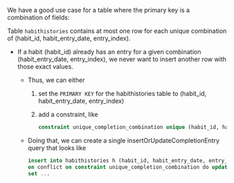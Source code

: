 We have a good use case for a table where the primary key is a combination of fields:

Table `habithistories` contains at most one row for each unique combination of (habit_id, habit_entry_date, entry_index).

- If a habit (habit_id) already has an entry for a given combination (habit_entry_date, entry_index), we never want to insert another row with those exact values.
    - Thus, we can either
        1. set the `PRIMARY KEY` for the habithistories table to (habit_id, habit_entry_date, entry_index)
        2. add a constraint, like 
        
            ```sql 
            constraint unique_completion_combination unique (habit_id, habit_entry_date, entry_index)
            ```
    - Doing that, we can create a single insertOrUpdateCompletionEntry query that looks like 

        ```sql
        insert into habithistories h (habit_id, habit_entry_date, entry_index, completed, range_value)
        on conflict on constraint unique_completion_combination do update
        set ...
        ```